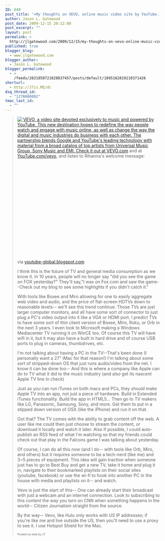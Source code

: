 ```yaml
---
ID: 640
post_title: '>My thoughts on VEVO, online music video site by YouTube.'
author: Jason L. Gatewood
post_date: 2009-12-15 20:12:00
post_excerpt: ""
layout: post
permalink: >
  http://jlgatewood.com/2009/12/15/my-thoughts-on-vevo-online-music-video-site-by-youtube/
published: true
blogger_blog:
  - www.jlgatewood.com
blogger_author:
  - Jason L. Gatewood
blogger_permalink:
  - >
    /feeds/2631850721828837457/posts/default/1895162819210371426
shorturl:
  - http://J7is.ME/dc
dsq_thread_id:
  - "1278600092"
tmac_last_id:
  - ""
---
```

><div> <div></div>  <div>  <p><img src="http://www.jlgatewood.com/wp-content/uploads/2012/01/logo-vevo-onwhite.jpg" align="left" /><a href="http://www.vevo.com/">VEVO, a video site devoted exclusively to music and powered by YouTube. This new destination hopes to redefine the way people watch and engage with music online, as well as change the way the digital and music industries do business with each other. The partnership blends Google and YouTube's leading technology with material from a broad catalog of top artists from Universal Music Group, Sony Music and EMI. Check it out at </a><a href="http://www.vevo.com/">VEVO.com</a> and at <a href="http://www.youtube.com/vevo">YouTube.com/vevo</a>, and listen to Rihanna's welcome message:<p /><object height="300" width="500"><param name="movie" value="http://www.youtube.com/v/U0OanIiSGEc&hl=en_US&fs=1&" /><param name="allowFullScreen" value="true" /><param name="allowscriptaccess" value="always" /><embed type="application/x-shockwave-flash" src="http://www.youtube.com/v/U0OanIiSGEc&hl=en_US&fs=1&" allowfullscreen="true" allowscriptaccess="always" height="300" width="500" /></object><br /></p></div><div>via <a href="http://youtube-global.blogspot.com/">youtube-global.blogspot.com</a></div> <p>I think this is the future of TV and general media consumption as we know it.  In 10 years, people will no longer say "did you see the game on FOX yesterday?" They'll say,"I was on Fox.com and saw the game--Check out my blog to see some highlights if you didn't catch it."  </p><p>With tools like Boxee and Miro allowing for one to easily aggregate web video and audio, and the price of flat-screen HDTVs down to reasonable levels-- we'll see this trend continue.  Those TVs are just larger computer monitors, and all have some sort of connector to just plug a PC's video output into it like a VGA or HDMI port.  I predict TVs to have some sort of thin client version of Boxee, Miro, Roku, or Orb in the next 3 years. I even look to Microsoft making a Windows Mediacenter TV running it on WinCE too.  Of course this TV will have wifi in it, but it may also have a built in hard drive and of course USB ports to plug in cameras, thumbdrives, etc.   </p><p>I'm not talking about having a PC in the TV--That's been done (I personally want a 27" iMac for that reason!)  I'm talking about some sort of stripped-down OS that just runs audio/video from the net.  I know it can be done too--  And this is where a company like Apple can do to TV what it did to the music industry (and also get its nascent Apple TV line in check) </p><p>Just as you can run iTunes on both macs and PCs, they should make Apple TV into an app, not just a piece of hardware.  Build in Extended iTunes functionality.  Build the app in HTML5...  Then go to TV makers like LG, Panasonic, Samsung, Sony, and more.  Get them to put in a stipped down version of OSX (like the iPhone) and run it on that.  </p><p>Got that?  The TV comes with the ability to grab content off the web.  A user like me could then just choose to stream the content, or download it locally and watch it later.  Also if possible, I could auto-publish an RSS feed of what I'm watching so that my friends could check out that play in the Falcons game I was talking about yesterday.   </p><p>Of course, I can do all this now (and I do-- with tools like Orb, Miro, and others) but it requires someone to be a tech-nerd (like me) and 3~5 pieces of equipment.  This idea will gain traction when someone just has to go to Best Buy and get a new TV, take it home and plug it in, navigate to their bookmarked playlists on their social sites (youtube, facebook) or use the wi-fi to hook into another PC in the house with media and playlists on it-- and watch.   </p><p>Vevo is just the start of this-- One can already start their broadcast with just a webcam and an internet connection.  Look to subscribing to this content the way you turn on CNN when something happens in the world-- Citizen Journalism straight from the source.   </p><p>By the way-- Vevo, like Hulu only works with US IP addresses; if you're like me and live outside the US, then you'll need to use a proxy to see it.  I use Hotspot Shield for the Mac.</p></div>      <p style="font-size: 9px;">  Posted via web by J7  </p>